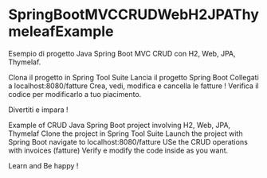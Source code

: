 # SpringBootMVCCRUDWebH2JPAThymeleafExample
Esempio di progetto Java Spring Boot MVC CRUD  con H2, Web, JPA, Thymelaf.  

Clona il progetto in Spring Tool Suite
Lancia il progetto Spring Boot
Collegati a localhost:8080/fatture
Crea, vedi, modifica e cancella le fatture !
Verifica il codice per modificarlo a tuo piacimento. 

Divertiti e impara !


Example of CRUD Java Spring Boot project involving H2, Web, JPA, Thymelaf
Clone the project in Spring Tool Suite
Launch the project with Spring Boot
navigate to localhost:8080/fatture
USe the CRUD operations with invoices (fatture)
Verify e modify the code inside as you want. 

Learn and Be happy !
